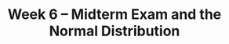 ---
    title: Week 6 – Midterm Exam and the Normal Distribution
    weekNumber: 6
    days:
      - date: 2024-5-6
        events:
          "**LEC 15**{: .label .label-lecture } Bootstrapping and Confidence Intervals":
            "[CIT 13.0-13.2](https://inferentialthinking.com/chapters/13/Estimation.html)" 
          "<small><i><span style='display: inline-block; padding-left: 80px'><b>Keywords:</b> inference, bootstrapping, resample, np.percentile, confidence interval </span></i></small>":
      - date: 2024-5-7
        events:
          
          "**PROJ**{: .label .label-proj } **[Midterm Project](http://datahub.ucsd.edu/user-redirect/git-sync?repo=https://github.com/dsc-courses/dsc10-2024-sp&subPath=projects/midterm_project/midterm_project.ipynb)**":
      - date: 2024-5-8
        events:
          "**LEC 16**{: .label .label-lecture } Confidence Intervals, Center, and Spread":
            "[CIT 13.3-13.4](https://inferentialthinking.com/chapters/13/3/Confidence_Intervals.html)" 
          "<small><i><span style='display: inline-block; padding-left: 80px'><b>Keywords:</b> interpreting CIs, robust vs. sensitive, center, standard deviation, Chebyshev </span></i></small>":
          "**DISC 6**{: .label .label-disc } **Sampling, Bootstrapping, and Confidence Intervals**":
      - date: 2024-5-9
        events:
          
          "**LAB 4**{: .label .label-lab } **Simulation, Sampling, & Bootstrapping**":
      - date: 2024-5-10
        events:
          "**LEC 17**{: .label .label-lecture } Standardization and the Normal Distribution":
            "[CIT 14.2-14.3](https://inferentialthinking.com/chapters/14/2/Variability.html)" 
          "<small><i><span style='display: inline-block; padding-left: 80px'><b>Keywords:</b> Chebyshev, standard units, normal distribution, CDF, inflection points </span></i></small>":
---